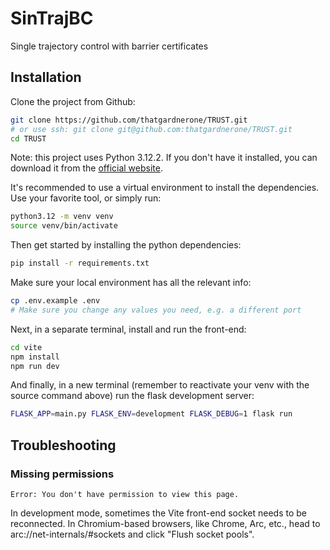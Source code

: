 # SinTrajBC
Single trajectory control with barrier certificates

## Installation

Clone the project from Github:
```bash
git clone https://github.com/thatgardnerone/TRUST.git
# or use ssh: git clone git@github.com:thatgardnerone/TRUST.git
cd TRUST
```

Note: this project uses Python 3.12.2. If you don't have it installed, you can download it from the [official website](https://www.python.org/downloads/).

It's recommended to use a virtual environment to install the dependencies. Use your favorite tool, or simply run:
```bash
python3.12 -m venv venv
source venv/bin/activate
```

Then get started by installing the python dependencies:
```bash
pip install -r requirements.txt
```

Make sure your local environment has all the relevant info:
```bash
cp .env.example .env
# Make sure you change any values you need, e.g. a different port
```

Next, in a separate terminal, install and run the front-end:
```bash
cd vite
npm install
npm run dev
```

And finally, in a new terminal (remember to reactivate your venv with the source command above) run the flask development server:
```bash
FLASK_APP=main.py FLASK_ENV=development FLASK_DEBUG=1 flask run
```

## Troubleshooting

### Missing permissions
`Error: You don't have permission to view this page.`

In development mode, sometimes the Vite front-end socket needs to be reconnected.
In Chromium-based browsers, like Chrome, Arc, etc., head to arc://net-internals/#sockets and click "Flush socket pools".

